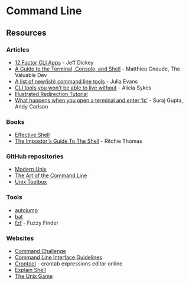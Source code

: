 # Command Line

## Resources

### Articles

* [12 Factor CLI Apps](https://medium.com/@jdxcode/12-factor-cli-apps-dd3c227a0e46) - Jeff Dickey
* [A Guide to the Terminal, Console, and Shell](https://thevaluable.dev/guide-terminal-shell-console/) - Matthieu Cneude, The Valuable Dev
* [A list of new(ish) command line tools](https://jvns.ca/blog/2022/04/12/a-list-of-new-ish--command-line-tools/) - Julia Evans
* [CLI tools you won't be able to live without](https://dev.to/lissy93/cli-tools-you-cant-live-without-57f6) - Alicia Sykes
* [Illustrated Redirection Tutorial](https://wiki.bash-hackers.org/howto/redirection\_tutorial)
* [What happens when you open a terminal and enter ‘ls’](https://www.warp.dev/blog/what-happens-when-you-open-a-terminal-and-enter-ls) - Suraj Gupta, Andy Carlson

### Books

* [Effective Shell](https://effective-shell.com/)
* [The Impostor's Guide To The Shell](https://helpthisbook.com/richie/impostors-guide-to-the-shell) - Ritchie Thomas

### GitHub repositories

* [Modern Unix](https://github.com/ibraheemdev/modern-unix)
* [The Art of the Command Line](https://github.com/jlevy/the-art-of-command-line)
* [Unix Toolbox](https://github.com/hukl/Unix-Toolbox)

### Tools

* [autojump](https://github.com/wting/autojump)
* [bat](https://github.com/sharkdp/bat)
* [fzf](https://github.com/junegunn/fzf) - Fuzzy Finder

### Websites

* [Command Challenge](https://cmdchallenge.com/)
* [Command Line Interface Guidelines](https://clig.dev/)
* [Crontool](https://tool.crontap.com/cronjob-debugger) - crontab expressions editor online
* [Explain Shell](https://explainshell.com)
* [The Unix Game](https://unixgame.io/unix50)
